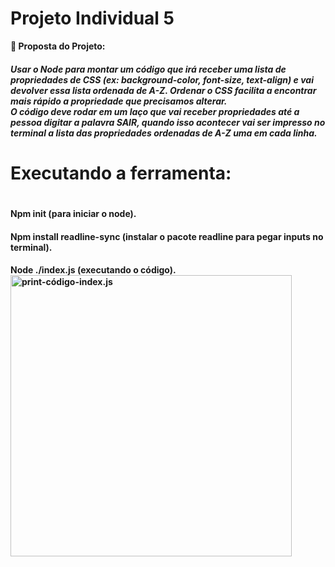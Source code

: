 # Projeto Individual 5
 
<strong>📌 Proposta do Projeto:
<h5>Usar o Node para montar um código que irá receber uma lista de propriedades de CSS (ex: background-color, font-size, text-align) e vai devolver essa lista ordenada de A-Z. Ordenar o CSS facilita a encontrar mais rápido a propriedade que precisamos alterar.
<BR/>
O código deve rodar em um laço que vai receber propriedades até a pessoa digitar a palavra SAIR, quando isso acontecer vai ser impresso no terminal a lista das propriedades ordenadas de A-Z uma em cada linha.<H5>

<h1>Executando a ferramenta: <h1>

<h4>Npm init (para iniciar o node).
<h4>Npm install readline-sync (instalar o pacote readline para pegar inputs no terminal).
<h4>Node ./index.js (executando o código).
<img width="450" alt="print-código-index.js" src= "projeto5/print-indexjs.PNG">
